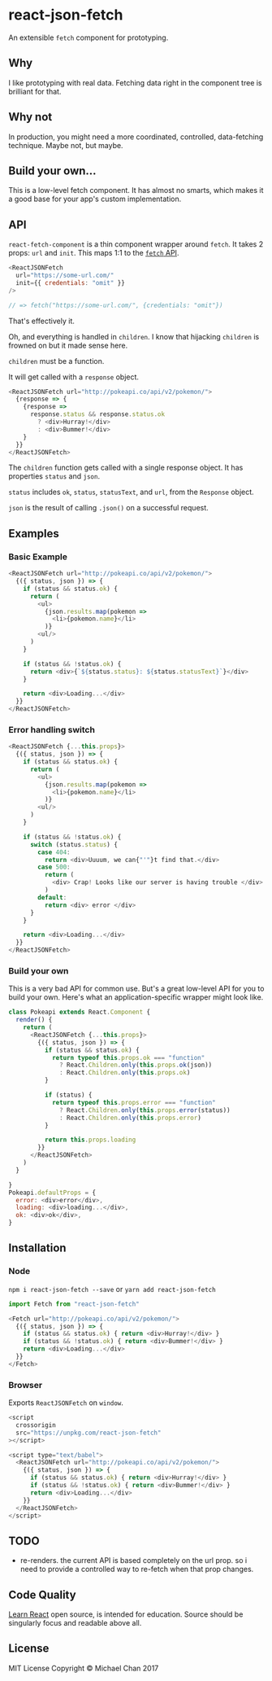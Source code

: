 # react-json-fetch
An extensible `fetch` component for prototyping.

## Why
I like prototyping with real data.
Fetching data right in the component tree is brilliant for that.

## Why not
In production, you might need a more coordinated, controlled,
data-fetching technique.
Maybe not, but maybe.

## Build your own...
This is a low-level fetch component.
It has almost no smarts, which makes it a good base for your
app's custom implementation.

## API
`react-fetch-component` is a thin component wrapper around
`fetch`.
It takes 2 props: `url` and `init`.
This maps 1:1 to the [`fetch` API](https://developer.mozilla.org/en-US/docs/Web/API/Fetch_API).

```js
<ReactJSONFetch
  url="https://some-url.com/"
  init={{ credentials: "omit" }}
/>

// => fetch("https://some-url.com/", {credentials: "omit"})
```

That's effectively it.

Oh, and everything is handled in `children`.
I know that hijacking `children` is frowned on but it made sense
here.

`children` must be a function.

It will get called with a `response` object.

```js
<ReactJSONFetch url="http://pokeapi.co/api/v2/pokemon/">
  {response => {
    {response =>
      response.status && response.status.ok
        ? <div>Hurray!</div>
        : <div>Bummer!</div>  
    }
  }}
</ReactJSONFetch>
```

The `children` function gets called with a single response object.
It has properties `status` and `json`.

`status` includes `ok`, `status`, `statusText`, and `url`, from
the `Response` object.

`json` is the result of calling `.json()` on a successful
request.

## Examples

### Basic Example
```js
<ReactJSONFetch url="http://pokeapi.co/api/v2/pokemon/">
  {({ status, json }) => {
    if (status && status.ok) {
      return (
        <ul>
          {json.results.map(pokemon =>
            <li>{pokemon.name}</li>
          )}
        <ul/>
      )
    }

    if (status && !status.ok) {
      return <div>{`${status.status}: ${status.statusText}`}</div>
    }

    return <div>Loading...</div>
  }}
</ReactJSONFetch>
```

### Error handling switch
```js
<ReactJSONFetch {...this.props}>
  {({ status, json }) => {
    if (status && status.ok) {
      return (
        <ul>
          {json.results.map(pokemon =>
            <li>{pokemon.name}</li>
          )}
        <ul/>
      )
    }

    if (status && !status.ok) {
      switch (status.status) {
        case 404:
          return <div>Uuuum, we can{"'"}t find that.</div>
        case 500:
          return (
            <div> Crap! Looks like our server is having trouble </div>
          )
        default:
          return <div> error </div>
      }
    }

    return <div>Loading...</div>
  }}
</ReactJSONFetch>
```

### Build your own
This is a very bad API for common use.
But's a great low-level API for you to build your own.
Here's what an application-specific wrapper might look like.

```js
class Pokeapi extends React.Component {
  render() {
    return (
      <ReactJSONFetch {...this.props}>
        {({ status, json }) => {
          if (status && status.ok) {
            return typeof this.props.ok === "function"
              ? React.Children.only(this.props.ok(json))
              : React.Children.only(this.props.ok)
          }

          if (status) {
            return typeof this.props.error === "function"
              ? React.Children.only(this.props.error(status))
              : React.Children.only(this.props.error)
          }

          return this.props.loading
        }}
      </ReactJSONFetch>
    )
  }

}
Pokeapi.defaultProps = {
  error: <div>error</div>,
  loading: <div>loading...</div>,
  ok: <div>ok</div>,
}
```

## Installation
### Node
```npm i react-json-fetch --save```
or
```yarn add react-json-fetch```

```js
import Fetch from "react-json-fetch"

<Fetch url="http://pokeapi.co/api/v2/pokemon/">
  {({ status, json }) => {
    if (status && status.ok) { return <div>Hurray!</div> }
    if (status && !status.ok) { return <div>Bummer!</div> }
    return <div>Loading...</div>
  }}
</Fetch>
```

### Browser
Exports `ReactJSONFetch` on `window`.

```js
<script
  crossorigin
  src="https://unpkg.com/react-json-fetch"
></script>

<script type="text/babel">
  <ReactJSONFetch url="http://pokeapi.co/api/v2/pokemon/">
    {({ status, json }) => {
      if (status && status.ok) { return <div>Hurray!</div> }
      if (status && !status.ok) { return <div>Bummer!</div> }
      return <div>Loading...</div>
    }}
  </ReactJSONFetch>
</script>
```

## TODO
* re-renders. the current API is based completely on the url prop. so i need to provide a controlled way to re-fetch when that prop changes.


## Code Quality
[Learn React](#https://learnreact.com) open source, is intended for education.
Source should be singularly focus and readable above all.

## License
MIT License
Copyright &copy; Michael Chan 2017
